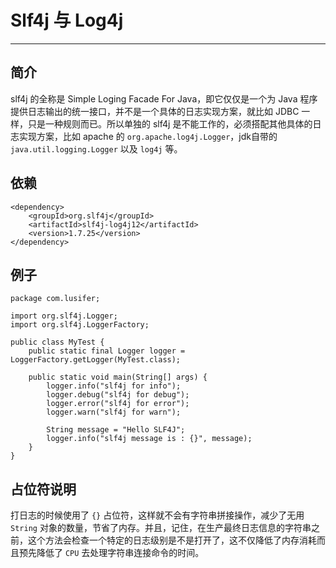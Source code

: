 # Slf4j 与 Log4j

---

## 简介

slf4j 的全称是 Simple Loging Facade For Java，即它仅仅是一个为 Java 程序提供日志输出的统一接口，并不是一个具体的日志实现方案，就比如 JDBC 一样，只是一种规则而已。所以单独的 slf4j 是不能工作的，必须搭配其他具体的日志实现方案，比如 apache  的 `org.apache.log4j.Logger`，jdk自带的 `java.util.logging.Logger` 以及 `log4j` 等。

## 依赖

```
<dependency>
    <groupId>org.slf4j</groupId>
    <artifactId>slf4j-log4j12</artifactId>
    <version>1.7.25</version>
</dependency>
```

## 例子

```
package com.lusifer;

import org.slf4j.Logger;
import org.slf4j.LoggerFactory;

public class MyTest {
    public static final Logger logger = LoggerFactory.getLogger(MyTest.class);

    public static void main(String[] args) {
        logger.info("slf4j for info");
        logger.debug("slf4j for debug");
        logger.error("slf4j for error");
        logger.warn("slf4j for warn");

        String message = "Hello SLF4J";
        logger.info("slf4j message is : {}", message);
    }
}
```

## 占位符说明

打日志的时候使用了 `{}` 占位符，这样就不会有字符串拼接操作，减少了无用 `String` 对象的数量，节省了内存。并且，记住，在生产最终日志信息的字符串之前，这个方法会检查一个特定的日志级别是不是打开了，这不仅降低了内存消耗而且预先降低了 `CPU` 去处理字符串连接命令的时间。